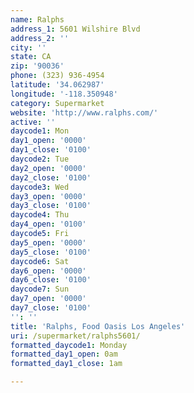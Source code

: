 ```yaml
---
name: Ralphs
address_1: 5601 Wilshire Blvd
address_2: ''
city: ''
state: CA
zip: '90036'
phone: (323) 936-4954
latitude: '34.062987'
longitude: '-118.350948'
category: Supermarket
website: 'http://www.ralphs.com/'
active: ''
daycode1: Mon
day1_open: '0000'
day1_close: '0100'
daycode2: Tue
day2_open: '0000'
day2_close: '0100'
daycode3: Wed
day3_open: '0000'
day3_close: '0100'
daycode4: Thu
day4_open: '0100'
daycode5: Fri
day5_open: '0000'
day5_close: '0100'
daycode6: Sat
day6_open: '0000'
day6_close: '0100'
daycode7: Sun
day7_open: '0000'
day7_close: '0100'
'': ''
title: 'Ralphs, Food Oasis Los Angeles'
uri: /supermarket/ralphs5601/
formatted_daycode1: Monday
formatted_day1_open: 0am
formatted_day1_close: 1am

---
```

